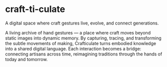 # craft-ti-culate
A digital space where craft gestures live, evolve, and connect generations.

A living archive of hand gestures — a place where craft moves beyond static images into dynamic memory. By capturing, tracing, and transforming the subtle movements of making, Crafticulate turns embodied knowledge into a shared digital language. Each interaction becomes a bridge: connecting artisans across time, reimagining traditions through the hands of today and tomorrow.

